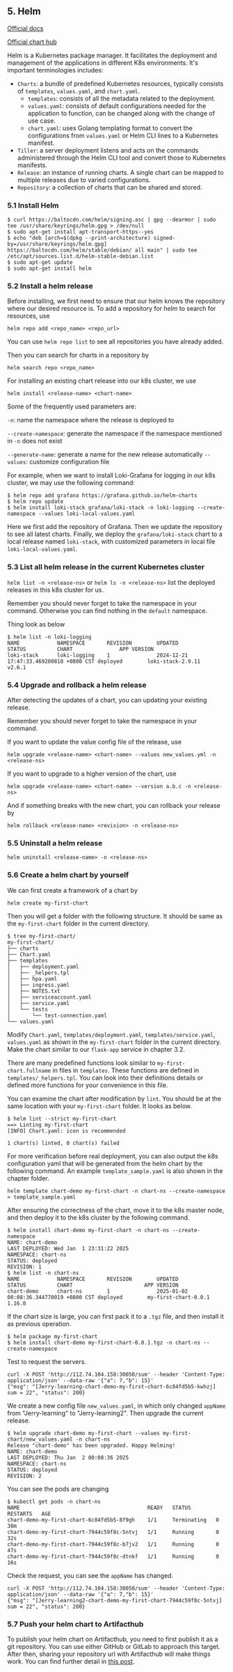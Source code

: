## 5. Helm

[Official docs](https://helm.sh/docs/)

[Official chart hub](https://artifacthub.io/)

Helm is a Kubernetes package manager. It facilitates the deployment and management of the applications in different K8s environments. It's important terminologies includes:

- `Charts`: a bundle of predefined Kubernetes resources, typically consists of `templates`, `values.yaml`, and `chart.yaml`. 
    - `templates`: consists of all the metadata related to the deployment.
    - `values.yaml`: consists of default configurations needed for the application to function, can be changed along with the change of use case.
    - `chart.yaml`: uses Golang templating format to convert the configurations from `values.yaml` or Helm CLI lines to a Kubernetes manifest.
- `Tiller`: a server deployment listens and acts on the commands administered through the Helm CLI tool and convert those to Kubernetes manifests.
- `Release`: an instance of running charts. A single chart can be mapped to multiple releases due to varied configurations. 
- `Repository`: a collection of charts that can be shared and stored.

### 5.1 Install Helm

```shell
$ curl https://baltocdn.com/helm/signing.asc | gpg --dearmor | sudo tee /usr/share/keyrings/helm.gpg > /dev/null
$ sudo apt-get install apt-transport-https--yes
$ echo "deb [arch=$(dpkg --print-architecture) signed-by=/usr/share/keyrings/helm.gpg]
https://baltocdn.com/helm/stable/debian/ all main" | sudo tee /etc/apt/sources.list.d/helm-stable-debian.list
$ sudo apt-get update
$ sudo apt-get install helm
```

### 5.2 Install a helm release

Before installing, we first need to ensure that our helm knows the repository where our desired resource is. To add a repository for helm to search for resources, use

```shell
helm repo add <repo_name> <repo_url> 
```

You can use `helm repo list` to see all repositories you have already added.

Then you can search for charts in a repository by

```shell
helm search repo <repo_name>
```

For installing an existing chart release into our k8s cluster, we use

```shell
helm install <release-name> <chart-name>
```

Some of the frequently used parameters are:

`-n`: name the namespace where the release is deployed to 

`--create-namespace`: generate the namespace if the namespace mentioned in `-n` does not exist

`--generate-name`: generate a name for the new release automatically
`--values`: customize configuration file

For example, when we want to install Loki-Grafana for logging in our k8s cluster, we may use the following command:

```shell
$ helm repo add grafana https://grafana.github.io/helm-charts
$ helm repo update
$ helm install loki-stack grafana/loki-stack -n loki-logging --create-namespace --values loki-local-values.yaml
```

Here we first add the repository of Grafana. Then we update the repository to see all latest charts. Finally, we deploy the `grafana/loki-stack` chart to a local release named `loki-stack`, with customized parameters in local file `loki-local-values.yaml`.

### 5.3 List all helm release in the current Kubernetes cluster

`helm list -n <release-ns>` or `helm ls -n <release-ns>` list the deployed releases in this k8s cluster for us. 

Remember you should never forget to take the namespace in your command. Otherwise you can find nothing in the `default` namespace.

Thing look as below

```shell
$ helm list -n loki-logging
NAME            NAMESPACE       REVISION        UPDATED                                 STATUS          CHART               APP VERSION
loki-stack      loki-logging    1               2024-12-21 17:47:33.469280818 +0800 CST deployed        loki-stack-2.9.11   v2.6.1 
```

### 5.4 Upgrade and rollback a helm release

After detecting the updates of a chart, you can updating your existing release.

Remember you should never forget to take the namespace in your command.

If you want to update the value config file of the release, use

```shell
helm upgrade <release-name> <chart-name> --values new_values.yml -n <release-ns>
```

If you want to upgrade to a higher version of the chart, use

```shell
helm upgrade <release-name> <chart-name> --version a.b.c -n <release-ns>
```

And if something breaks with the new chart, you can rollback your release by

```shell
helm rollback <release-name> <revision> -n <release-ns>
```

### 5.5 Uninstall a helm release

```shell
helm uninstall <release-name> -n <release-ns>
```

### 5.6 Create a helm chart by yourself

We can first create a framework of a chart by

```shell
helm create my-first-chart
```

Then you will get a folder with the following structure. It should be same as the `my-first-chart` folder in the current directory.

```shell
$ tree my-first-chart/
my-first-chart/
├── charts
├── Chart.yaml
├── templates
│   ├── deployment.yaml
│   ├── _helpers.tpl
│   ├── hpa.yaml
│   ├── ingress.yaml
│   ├── NOTES.txt
│   ├── serviceaccount.yaml
│   ├── service.yaml
│   └── tests
│       └── test-connection.yaml
└── values.yaml
```

Modify `Chart.yaml`, `templates/deployment.yaml`, `templates/service.yaml`, `values.yaml` as shown in the `my-first-chart` folder in the current directory. Make the chart similar to our `flask-app` service in chapter 3.2. 

There are many predefined functions look similar to `my-first-chart.fullname` in files in `templates`. These functions are defined in `templates/_helpers.tpl`. You can look into their definitions details or defined more functions for your convenience in this file.

You can examine the chart after modification by `lint`. You should be at the same location with your `my-first-chart` folder. It looks as below.

```shell
$ helm lint --strict my-first-chart
==> Linting my-first-chart
[INFO] Chart.yaml: icon is recommended

1 chart(s) linted, 0 chart(s) failed
```

For more verification before real deployment, you can also output the k8s configuration yaml that will be generated from the helm chart by the following command. An example `template_sample.yaml` is also shown in the chapter folder.

```shell
helm template chart-demo my-first-chart -n chart-ns --create-namespace > template_sample.yaml
```

After ensuring the correctness of the chart, move it to the k8s master node, and then deploy it to the k8s cluster by the following command.

```shell
$ helm install chart-demo my-first-chart -n chart-ns --create-namespace 
NAME: chart-demo
LAST DEPLOYED: Wed Jan  1 23:31:22 2025
NAMESPACE: chart-ns
STATUS: deployed
REVISION: 1
$ helm list -n chart-ns
NAME            NAMESPACE       REVISION        UPDATED                                 STATUS          CHART                       APP VERSION
chart-demo      chart-ns        1               2025-01-02 00:08:36.344770019 +0800 CST deployed        my-first-chart-0.0.1        1.16.0 
```

If the chart size is large, you can first pack it to a `.tgz` file, and then install it as previous operation.

```shell
$ helm package my-first-chart
$ helm install chart-demo my-first-chart-0.0.1.tgz -n chart-ns --create-namespace 
```

Test to request the servers.

```shell
curl -X POST 'http://112.74.104.158:30050/sum' --header 'Content-Type: application/json' --data-raw '{"a": 7,"b": 15}'
{"msg": "[Jerry-learning-chart-demo-my-first-chart-6c84fd5b5-kwhzj] sum = 22", "status": 200}
```

We create a new config file `new_values.yaml`, in which only changed `appName` from "Jerry-learning" to "Jerry-learning2". Then upgrade the current release.

```shell
$ helm upgrade chart-demo my-first-chart --values my-first-chart/new_values.yaml -n chart-ns
Release "chart-demo" has been upgraded. Happy Helming!
NAME: chart-demo
LAST DEPLOYED: Thu Jan  2 00:08:36 2025
NAMESPACE: chart-ns
STATUS: deployed
REVISION: 2
```

You can see the pods are changing

```shell
$ kubectl get pods -n chart-ns
NAME                                         READY   STATUS        RESTARTS   AGE
chart-demo-my-first-chart-6c84fd5b5-8f9gh    1/1     Terminating   0          38m
chart-demo-my-first-chart-7944c59f8c-5ntvj   1/1     Running       0          32s
chart-demo-my-first-chart-7944c59f8c-b7jv2   1/1     Running       0          47s
chart-demo-my-first-chart-7944c59f8c-dtnkf   1/1     Running       0          16s
```

Check the request, you can see the `appName` has changed.

```shell
curl -X POST 'http://112.74.104.158:30050/sum' --header 'Content-Type: application/json' --data-raw '{"a": 7,"b": 15}'
{"msg": "[Jerry-learning2-chart-demo-my-first-chart-7944c59f8c-5ntvj] sum = 22", "status": 200}
```

### 5.7 Push your helm chart to Artifacthub

To publish your helm chart on Artifacthub, you need to first publish it as a git repository. You can use either GitHub or GitLab to approach this target. After then, sharing your repository url with Artifacthub will make things work. You can find further detail in [this post](https://www.devopsschool.com/blog/helm-tutorial-how-to-publish-chart-at-artifacthub/).

